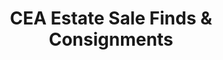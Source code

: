 ---
title: "CEA Estate Sale Finds & Consignments"
url: /chicago/cea-estate-sale-finds-und-consignments/
shop: Gebrauchtwaren
---
